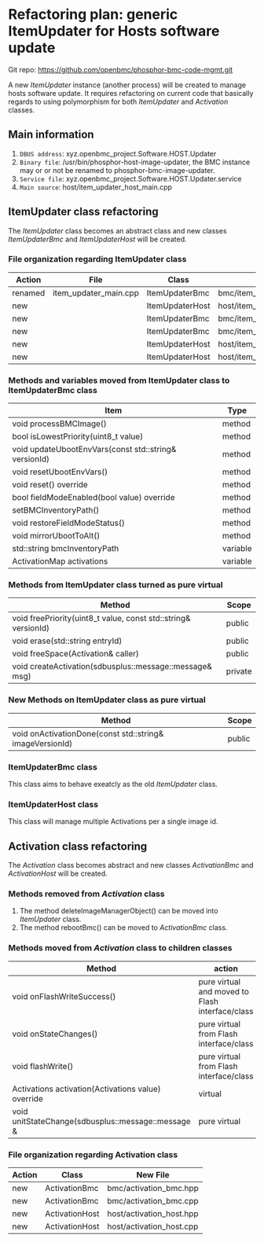 # Refactoring plan: generic ItemUpdater for Hosts software update

Git repo:  https://github.com/openbmc/phosphor-bmc-code-mgmt.git

A new *ItemUpdater* instance (another process) will be created to manage hosts
software update. It requires refactoring on current code that basically
regards to using polymorphism for both *ItemUpdater* and *Activation*
classes.

## Main information

1. `DBUS address`:  xyz.openbmc_project.Software.HOST.Updater
2. `Binary file`:  /usr/bin/phosphor-host-image-updater, the BMC instance
                   may or or not be renamed to phosphor-bmc-image-updater.
3. `Service file`:  xyz.openbmc_project.Software.HOST.Updater.service
4. `Main source`:   host/item_updater_host_main.cpp


## ItemUpdater class refactoring

The *ItemUpdater* class becomes an abstract class and new classes
*ItemUpdaterBmc* and *ItemUpdaterHost* will be created.


### File organization regarding ItemUpdater class
| Action | File | Class | New File|
-------|-----------|------|------|
| renamed |item_updater_main.cpp|ItemUpdaterBmc|bmc/item_updater_bmc_main.cpp|
| new     ||ItemUpdaterHost|host/item_updater_host_main.cpp|
| new    ||ItemUpdaterBmc|bmc/item_updater_bmc.hpp|
| new    ||ItemUpdaterBmc|bmc/item_updater_bmc.cpp|
| new    ||ItemUpdaterHost|host/item_updater_host.hpp|
| new    ||ItemUpdaterHost|host/item_updater_host.cpp|


### Methods and variables moved from ItemUpdater class to ItemUpdaterBmc class

| Item | Type |
|------|------|
|void processBMCImage()| method |
|bool isLowestPriority(uint8_t value)| method|
|void updateUbootEnvVars(const std::string& versionId)| method|
|void resetUbootEnvVars()| method|
|void reset() override| method|
|bool fieldModeEnabled(bool value) override| method|
|setBMCInventoryPath()| method|
|void restoreFieldModeStatus()| method|
|void mirrorUbootToAlt()| method|
|std::string bmcInventoryPath| variable|
|ActivationMap activations| variable |

### Methods from ItemUpdater class turned as pure virtual

| Method | Scope|
|------|------|
|void freePriority(uint8_t value, const std::string& versionId)|public|
|void erase(std::string entryId)|public|
|void freeSpace(Activation& caller)| public|
|void createActivation(sdbusplus::message::message& msg)| private|

### New Methods on ItemUpdater class  as pure virtual
| Method | Scope|
|------|------|
| void onActivationDone(const std::string& imageVersionId)|public|

### ItemUpdaterBmc class

This class aims to behave exeatcly as the old *ItemUpdater* class.



### ItemUpdaterHost class

This class will manage multiple Activations per a single image id.


## Activation class refactoring

The *Activation* class becomes abstract and new classes *ActivationBmc* and
*ActivationHost* will be created.

### Methods removed from *Activation* class

1. The method deleteImageManagerObject() can be moved into *ItemUpdater* class.
2. The method rebootBmc() can be moved to *ActivationBmc* class.


### Methods moved from *Activation* class to children classes
| Method | action|
|------|------|
|void onFlashWriteSuccess()|pure virtual and moved to Flash interface/class|
|void onStateChanges()|pure virtual from Flash  interface/class |
|void flashWrite()|pure virtual from Flash  interface/class |
|Activations activation(Activations value) override|virtual|
|void unitStateChange(sdbusplus::message::message &|pure virtual|


### File organization regarding Activation class
| Action | Class | New File|
-------|-----------|------|
| new    |ActivationBmc|bmc/activation_bmc.hpp|
| new    |ActivationBmc|bmc/activation_bmc.cpp|
| new    |ActivationHost|host/activation_host.hpp|
| new    |ActivationHost|host/activation_host.cpp|
